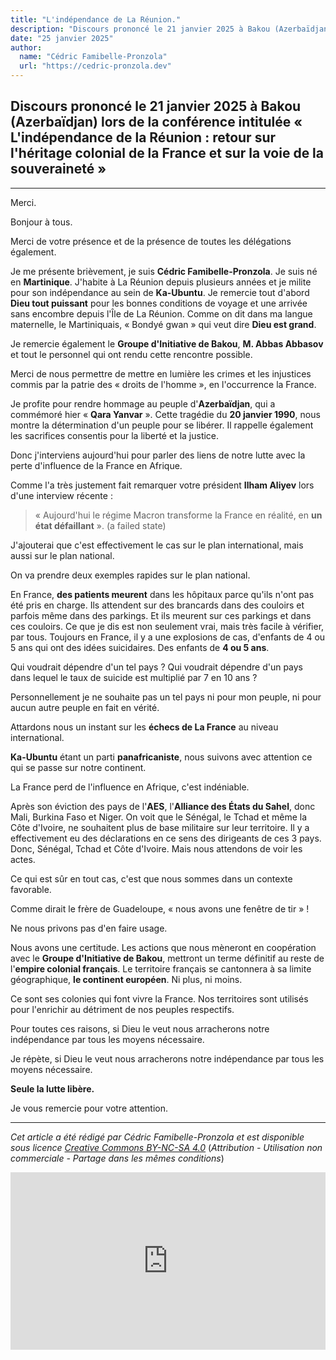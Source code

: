 ```yaml
---
title: "L'indépendance de La Réunion."
description: "Discours prononcé le 21 janvier 2025 à Bakou (Azerbaïdjan) lors de la conférence intitulée « L'indépendance de la Réunion : retour sur l'héritage colonial de la France et sur la voie de la souveraineté »"
date: "25 janvier 2025"
author:
  name: "Cédric Famibelle-Pronzola"
  url: "https://cedric-pronzola.dev"
---
```


## Discours prononcé le 21 janvier 2025 à Bakou (Azerbaïdjan) lors de la conférence intitulée **« L'indépendance de la Réunion : retour sur l'héritage colonial de la France et sur la voie de la souveraineté »**

---

Merci.

Bonjour à tous.

Merci de votre présence et de la présence de toutes les délégations également.

Je me présente brièvement, je suis **Cédric Famibelle-Pronzola**. Je suis né en **Martinique**. J'habite à La Réunion depuis plusieurs années et je milite pour son indépendance au sein de **Ka-Ubuntu**. Je remercie tout d'abord **Dieu tout puissant** pour les bonnes conditions de voyage et une arrivée sans encombre depuis l'Île de La Réunion. Comme on dit dans ma langue maternelle, le Martiniquais, « Bondyé gwan » qui veut dire **Dieu est grand**.

Je remercie également le **Groupe d'Initiative de Bakou**, **M. Abbas Abbasov** et tout le personnel qui ont rendu cette rencontre possible.

Merci de nous permettre de mettre en lumière les crimes et les injustices commis par la patrie des « droits de l'homme », en l'occurrence la France.

Je profite pour rendre hommage au peuple d'**Azerbaïdjan**, qui a commémoré hier « **Qara Yanvar** ». Cette tragédie du **20 janvier 1990**, nous montre la détermination d'un peuple pour se libérer. Il rappelle également les sacrifices consentis pour la liberté et la justice.

Donc j'interviens aujourd'hui pour parler des liens de notre lutte avec la perte d'influence de la France en Afrique.

Comme l'a très justement fait remarquer votre président **Ilham Aliyev** lors d'une interview récente :

> « Aujourd'hui le régime Macron transforme la France en réalité, en **un état défaillant** ». (a failed state)

J'ajouterai que c'est effectivement le cas sur le plan international, mais aussi sur le plan national.

On va prendre deux exemples rapides sur le plan national.

En France, **des patients meurent** dans les hôpitaux parce qu'ils n'ont pas été pris en charge. Ils attendent sur des brancards dans des couloirs et parfois même dans des parkings. Et ils meurent sur ces parkings et dans ces couloirs. Ce que je dis est non seulement vrai, mais très facile à vérifier, par tous. Toujours en France, il y a une explosions de cas, d'enfants de 4 ou 5 ans qui ont des idées suicidaires. Des enfants de **4 ou 5 ans**.

Qui voudrait dépendre d'un tel pays ? Qui voudrait dépendre d'un pays dans lequel le taux de suicide est multiplié par 7 en 10 ans ?

Personnellement je ne souhaite pas un tel pays ni pour mon peuple, ni pour aucun autre peuple en fait en vérité.

Attardons nous un instant sur les **échecs de La France** au niveau international.

**Ka-Ubuntu** étant un parti **panafricaniste**, nous suivons avec attention ce qui se passe sur notre continent.

La France perd de l'influence en Afrique, c'est indéniable.

Après son éviction des pays de l'**AES**, l'**Alliance des États du Sahel**, donc Mali, Burkina Faso et Niger. On voit que le Sénégal, le Tchad et même la Côte d'Ivoire, ne souhaitent plus de base militaire sur leur territoire. Il y a effectivement eu des déclarations en ce sens des dirigeants de ces 3 pays. Donc, Sénégal, Tchad et Côte d'Ivoire. Mais nous attendons de voir les actes.

Ce qui est sûr en tout cas, c'est que nous sommes dans un contexte favorable.

Comme dirait le frère de Guadeloupe, « nous avons une fenêtre de tir » !

Ne nous privons pas d'en faire usage.

Nous avons une certitude. Les actions que nous mèneront en coopération avec le **Groupe d'Initiative de Bakou**, mettront un terme définitif au reste de l'**empire colonial français**. Le territoire français se cantonnera à sa limite géographique, **le continent européen**. Ni plus, ni moins.

Ce sont ses colonies qui font vivre la France. Nos territoires sont utilisés pour l'enrichir au détriment de nos peuples respectifs.

Pour toutes ces raisons, si Dieu le veut nous arracherons notre indépendance par tous les moyens nécessaire.

Je répète, si Dieu le veut nous arracherons notre indépendance par tous les moyens nécessaire.

**Seule la lutte libère.**

Je vous remercie pour votre attention.

---

*Cet article a été rédigé par Cédric Famibelle-Pronzola et est disponible sous licence [Creative Commons BY-NC-SA 4.0](https://creativecommons.org/licenses/by-nc-sa/4.0/)* (_Attribution - Utilisation non commerciale - Partage dans les mêmes conditions_)

<div style="position: relative; padding-top: 56.25%;"><iframe title="&quot;Seule la lutte libère !&quot; Thomas Sankara" width="100%" height="100%" src="https://gade.o-k-i.net/videos/embed/jUmqBN8f9DxcLHzo5FqJFN" frameborder="0" allowfullscreen="" sandbox="allow-same-origin allow-scripts allow-popups allow-forms" style="position: absolute; inset: 0px;"></iframe></div>
